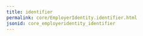 ```yaml
---
title: identifier
permalink: core/EmployerIdentity.identifier.html
jsonid: core_employeridentity_identifier
---
```

